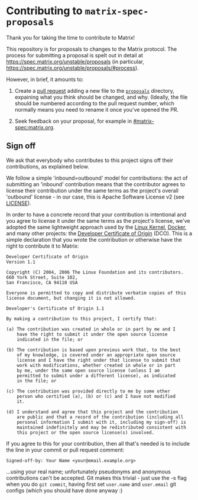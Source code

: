 Contributing to `matrix-spec-proposals`
=======================================

Thank you for taking the time to contribute to Matrix!

This repository is for proposals to changes to the Matrix protocol. The process
for submitting a proposal is spelt out in detail at
https://spec.matrix.org/unstable/proposals (in particular,
https://spec.matrix.org/unstable/proposals/#process).

However, in brief, it amounts to:

 1. Create a [pull request][1] adding a new file to the
    [`proposals`](./proposals) directory, expaining what you think should be
    changed, and why. (Ideally, the file should be numbered according to the
    pull request number, which normally means you need to rename it once you've
    opened the PR.

 3. Seek feedback on your proposal, for example in
    [#matrix-spec:matrix.org](https://matrix.to/#/#matrix-spec:matrix.org).

Sign off
--------

We ask that everybody who contributes to this project signs off their
contributions, as explained below.

We follow a simple 'inbound=outbound' model for contributions: the act of
submitting an 'inbound' contribution means that the contributor agrees to
license their contribution under the same terms as the project's overall
'outbound' license - in our case, this is Apache Software License v2 (see
[LICENSE](./LICENSE)).

In order to have a concrete record that your contribution is intentional and
you agree to license it under the same terms as the project's license, we've
adopted the same lightweight approach used by the [Linux
Kernel](https://www.kernel.org/doc/html/latest/process/submitting-patches.html),
[Docker](https://github.com/docker/docker/blob/master/CONTRIBUTING.md), and
many other projects: the [Developer Certificate of
Origin](http://developercertificate.org/) (DCO). This is a simple declaration
that you wrote the contribution or otherwise have the right to contribute it to
Matrix:

    Developer Certificate of Origin
    Version 1.1

    Copyright (C) 2004, 2006 The Linux Foundation and its contributors.
    660 York Street, Suite 102,
    San Francisco, CA 94110 USA

    Everyone is permitted to copy and distribute verbatim copies of this
    license document, but changing it is not allowed.

    Developer's Certificate of Origin 1.1

    By making a contribution to this project, I certify that:

    (a) The contribution was created in whole or in part by me and I
        have the right to submit it under the open source license
        indicated in the file; or

    (b) The contribution is based upon previous work that, to the best
        of my knowledge, is covered under an appropriate open source
        license and I have the right under that license to submit that
        work with modifications, whether created in whole or in part
        by me, under the same open source license (unless I am
        permitted to submit under a different license), as indicated
        in the file; or

    (c) The contribution was provided directly to me by some other
        person who certified (a), (b) or (c) and I have not modified
        it.

    (d) I understand and agree that this project and the contribution
        are public and that a record of the contribution (including all
        personal information I submit with it, including my sign-off) is
        maintained indefinitely and may be redistributed consistent with
        this project or the open source license(s) involved.

If you agree to this for your contribution, then all that's needed is to
include the line in your commit or pull request comment:

    Signed-off-by: Your Name <your@email.example.org>

...using your real name; unfortunately pseudonyms and anonymous contributions
can't be accepted. Git makes this trivial - just use the -s flag when you do
``git commit``, having first set ``user.name`` and ``user.email`` git configs
(which you should have done anyway :)


[1]: https://docs.github.com/en/pull-requests/collaborating-with-pull-requests/proposing-changes-to-your-work-with-pull-requests/creating-a-pull-request
